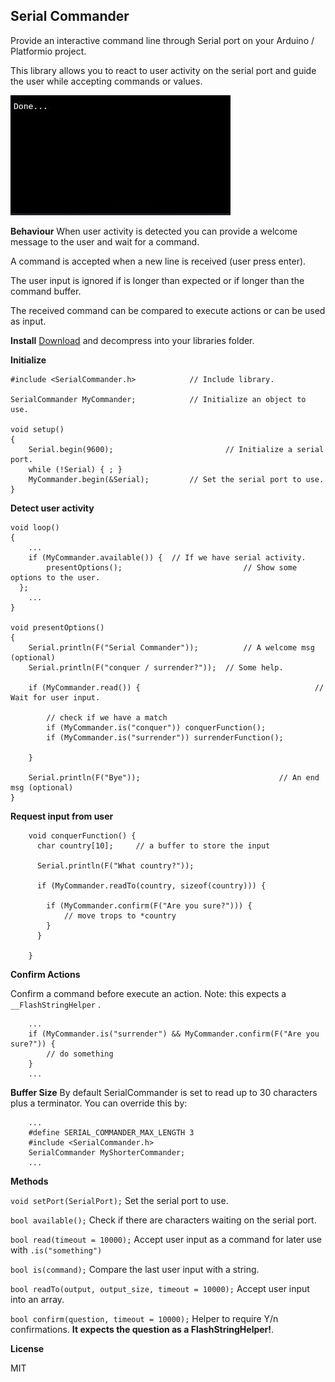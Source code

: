 
Serial Commander
-------------------------------

Provide an interactive command line through Serial port on your Arduino / Platformio project.

This library allows you to react to user activity on the serial port and guide the user while accepting commands or values.

![Serial](terminal.gif)

**Behaviour**
When user activity is detected you can provide a welcome message to the user and wait for a command.

A command is accepted when a new line is received (user press enter).

The user input is ignored if is longer than expected or if longer than the command buffer.

The received command can be compared to execute actions or can be used as input.

**Install**
[Download](https://github.com/cristianszwarc/SerialCommander/archive/master.zip) and decompress into your libraries folder.

**Initialize**

```
#include <SerialCommander.h>			// Include library.

SerialCommander MyCommander;			// Initialize an object to use.

void setup()
{
	Serial.begin(9600);							// Initialize a serial port.
	while (!Serial) { ; }
	MyCommander.begin(&Serial);			// Set the serial port to use.
}
```

**Detect user activity**

```
void loop()
{
	...
	if (MyCommander.available()) {  // If we have serial activity.
		presentOptions();							// Show some options to the user.
  };
	...
}

void presentOptions()
{
	Serial.println(F("Serial Commander"));			// A welcome msg (optional)
	Serial.println(F("conquer / surrender?"));	// Some help.

	if (MyCommander.read()) {										// Wait for user input.

		// check if we have a match
		if (MyCommander.is("conquer")) conquerFunction();
		if (MyCommander.is("surrender")) surrenderFunction();

	}

	Serial.println(F("Bye"));								// An end msg (optional)
}
```

**Request input from user**
```
	void conquerFunction() {
	  char country[10]; 	// a buffer to store the input

	  Serial.println(F("What country?"));

	  if (MyCommander.readTo(country, sizeof(country))) {

	    if (MyCommander.confirm(F("Are you sure?"))) {
	        // move trops to *country
	    }
	  }

	}
```

**Confirm Actions**

Confirm a command before execute an action.
Note: this expects a ```__FlashStringHelper``` .
```
	...
	if (MyCommander.is("surrender") && MyCommander.confirm(F("Are you sure?")) {
		// do something
	}
	...
```

**Buffer Size**
By default SerialCommander is set to read up to 30 characters plus a terminator.
You can override this by:
```
	...
	#define SERIAL_COMMANDER_MAX_LENGTH 3
	#include <SerialCommander.h>
	SerialCommander MyShorterCommander;
	...

```

**Methods**

```void setPort(SerialPort);``` Set the serial port to use.

```bool available();```	Check if there are characters waiting on the serial port.

```bool read(timeout = 10000);``` Accept user input as a command for later use with ```.is("something")```

```bool is(command);``` Compare the last user input with a string.

```bool readTo(output, output_size, timeout = 10000);```	Accept user input into an array.

```bool confirm(question, timeout = 10000);``` Helper to require Y/n confirmations. **It expects the question as a FlashStringHelper!**.

**License**

MIT
